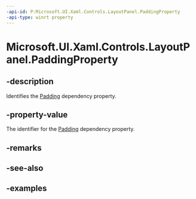 ```yaml
---
-api-id: P:Microsoft.UI.Xaml.Controls.LayoutPanel.PaddingProperty
-api-type: winrt property
---
```


# Microsoft.UI.Xaml.Controls.LayoutPanel.PaddingProperty

<!--
public static Windows.UI.Xaml.DependencyProperty PaddingProperty { get; }
-->


## -description

Identifies the [Padding](layoutpanel_padding.md) dependency property.

## -property-value

The identifier for the [Padding](layoutpanel_padding.md) dependency property.

## -remarks

## -see-also

## -examples


